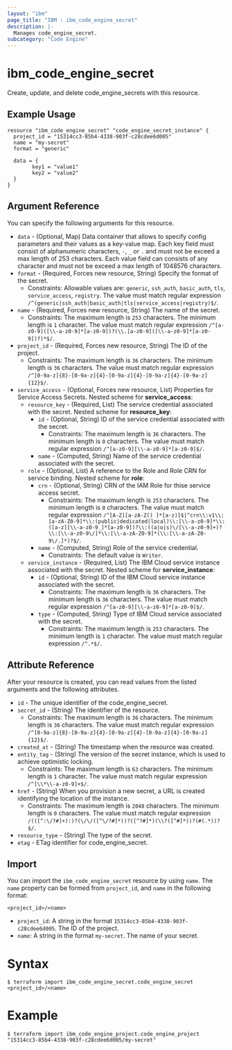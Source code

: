 ```yaml
---
layout: "ibm"
page_title: "IBM : ibm_code_engine_secret"
description: |-
  Manages code_engine_secret.
subcategory: "Code Engine"
---
```


# ibm_code_engine_secret

Create, update, and delete code_engine_secrets with this resource.

## Example Usage

```hcl
resource "ibm_code_engine_secret" "code_engine_secret_instance" {
  project_id = "15314cc3-85b4-4338-903f-c28cdee6d005"
  name = "my-secret"
  format = "generic"

  data = {
		key1 = "value1"
		key2 = "value2"
  }
}
```

## Argument Reference

You can specify the following arguments for this resource.

* `data` - (Optional, Map) Data container that allows to specify config parameters and their values as a key-value map. Each key field must consist of alphanumeric characters, `-`, `_` or `.` and must not be exceed a max length of 253 characters. Each value field can consists of any character and must not be exceed a max length of 1048576 characters.
* `format` - (Required, Forces new resource, String) Specify the format of the secret.
  * Constraints: Allowable values are: `generic`, `ssh_auth`, `basic_auth`, `tls`, `service_access`, `registry`. The value must match regular expression `/^(generic|ssh_auth|basic_auth|tls|service_access|registry)$/`.
* `name` - (Required, Forces new resource, String) The name of the secret.
  * Constraints: The maximum length is `253` characters. The minimum length is `1` character. The value must match regular expression `/^[a-z0-9]([\\-a-z0-9]*[a-z0-9])?(\\.[a-z0-9]([\\-a-z0-9]*[a-z0-9])?)*$/`.
* `project_id` - (Required, Forces new resource, String) The ID of the project.
  * Constraints: The maximum length is `36` characters. The minimum length is `36` characters. The value must match regular expression `/^[0-9a-z]{8}-[0-9a-z]{4}-[0-9a-z]{4}-[0-9a-z]{4}-[0-9a-z]{12}$/`.
* `service_access` - (Optional, Forces new resource, List) Properties for Service Access Secrets.
Nested scheme for **service_access**:
	* `resource_key` - (Required, List) The service credential associated with the secret.
	Nested scheme for **resource_key**:
		* `id` - (Optional, String) ID of the service credential associated with the secret.
		  * Constraints: The maximum length is `36` characters. The minimum length is `0` characters. The value must match regular expression `/^[a-z0-9][\\-a-z0-9]*[a-z0-9]$/`.
		* `name` - (Computed, String) Name of the service credential associated with the secret.
	* `role` - (Optional, List) A reference to the Role and Role CRN for service binding.
	Nested scheme for **role**:
		* `crn` - (Optional, String) CRN of the IAM Role for thise service access secret.
		  * Constraints: The maximum length is `253` characters. The minimum length is `0` characters. The value must match regular expression `/^[A-Z][a-zA-Z() ]*[a-z)]$|^crn\\:v1\\:[a-zA-Z0-9]*\\:(public|dedicated|local)\\:[\\-a-z0-9]*\\:([a-z][\\-a-z0-9_]*[a-z0-9])?\\:((a|o|s)\/[\\-a-z0-9]+)?\\:[\\-a-z0-9\/]*\\:[\\-a-zA-Z0-9]*(\\:[\\-a-zA-Z0-9\/.]*)?$/`.
		* `name` - (Computed, String) Role of the service credential.
		  * Constraints: The default value is `Writer`.
	* `service_instance` - (Required, List) The IBM Cloud service instance associated with the secret.
	Nested scheme for **service_instance**:
		* `id` - (Optional, String) ID of the IBM Cloud service instance associated with the secret.
		  * Constraints: The maximum length is `36` characters. The minimum length is `36` characters. The value must match regular expression `/^[a-z0-9][\\-a-z0-9]*[a-z0-9]$/`.
		* `type` - (Computed, String) Type of IBM Cloud service associated with the secret.
		  * Constraints: The maximum length is `253` characters. The minimum length is `1` character. The value must match regular expression `/^.*$/`.

## Attribute Reference

After your resource is created, you can read values from the listed arguments and the following attributes.

* `id` - The unique identifier of the code_engine_secret.
* `secret_id` - (String) The identifier of the resource.
  * Constraints: The maximum length is `36` characters. The minimum length is `36` characters. The value must match regular expression `/^[0-9a-z]{8}-[0-9a-z]{4}-[0-9a-z]{4}-[0-9a-z]{4}-[0-9a-z]{12}$/`.
* `created_at` - (String) The timestamp when the resource was created.
* `entity_tag` - (String) The version of the secret instance, which is used to achieve optimistic locking.
  * Constraints: The maximum length is `63` characters. The minimum length is `1` character. The value must match regular expression `/^[\\*\\-a-z0-9]+$/`.
* `href` - (String) When you provision a new secret,  a URL is created identifying the location of the instance.
  * Constraints: The maximum length is `2048` characters. The minimum length is `0` characters. The value must match regular expression `/(([^:\/?#]+):)?(\/\/([^\/?#]*))?([^?#]*)(\\?([^#]*))?(#(.*))?$/`.
* `resource_type` - (String) The type of the secret.
* `etag` - ETag identifier for code_engine_secret.

## Import

You can import the `ibm_code_engine_secret` resource by using `name`.
The `name` property can be formed from `project_id`, and `name` in the following format:

```
<project_id>/<name>
```
* `project_id`: A string in the format `15314cc3-85b4-4338-903f-c28cdee6d005`. The ID of the project.
* `name`: A string in the format `my-secret`. The name of your secret.

# Syntax
```
$ terraform import ibm_code_engine_secret.code_engine_secret <project_id>/<name>
```

# Example
```
$ terraform import ibm_code_engine_project.code_engine_project "15314cc3-85b4-4338-903f-c28cdee6d005/my-secret"
```

